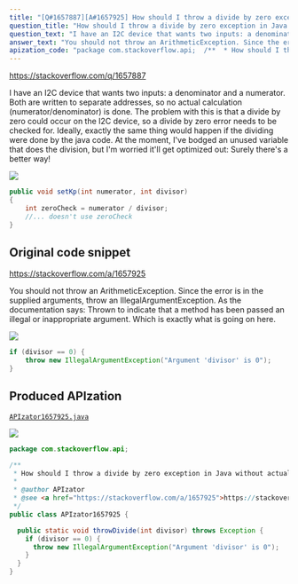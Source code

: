 ```yaml
---
title: "[Q#1657887][A#1657925] How should I throw a divide by zero exception in Java without actually dividing by zero?"
question_title: "How should I throw a divide by zero exception in Java without actually dividing by zero?"
question_text: "I have an I2C device that wants two inputs: a denominator and a numerator. Both are written to separate addresses, so no actual calculation (numerator/denominator) is done. The problem with this is that a divide by zero could occur on the I2C device, so a divide by zero error needs to be checked for. Ideally, exactly the same thing would happen if the dividing were done by the java code. At the moment, I've bodged an unused variable that does the division, but I'm worried it'll get optimized out: Surely there's a better way!"
answer_text: "You should not throw an ArithmeticException. Since the error is in the supplied arguments, throw an IllegalArgumentException. As the documentation says: Thrown to indicate that a method has been passed an illegal or inappropriate argument. Which is exactly what is going on here."
apization_code: "package com.stackoverflow.api;  /**  * How should I throw a divide by zero exception in Java without actually dividing by zero?  *  * @author APIzator  * @see <a href=\"https://stackoverflow.com/a/1657925\">https://stackoverflow.com/a/1657925</a>  */ public class APIzator1657925 {    public static void throwDivide(int divisor) throws Exception {     if (divisor == 0) {       throw new IllegalArgumentException(\"Argument 'divisor' is 0\");     }   } }"
---
```


https://stackoverflow.com/q/1657887

I have an I2C device that wants two inputs: a denominator and a numerator. Both are written to separate addresses, so no actual calculation (numerator/denominator) is done. The problem with this is that a divide by zero could occur on the I2C device, so a divide by zero error needs to be checked for. Ideally, exactly the same thing would happen if the dividing were done by the java code.
At the moment, I&#x27;ve bodged an unused variable that does the division, but I&#x27;m worried it&#x27;ll get optimized out:
Surely there&#x27;s a better way!


<div class="code-logo"><img src="/stackoverflow.png" /></div>

```java
public void setKp(int numerator, int divisor)
{
    int zeroCheck = numerator / divisor;
    //... doesn't use zeroCheck
}
```


## Original code snippet

https://stackoverflow.com/a/1657925

You should not throw an ArithmeticException. Since the error is in the supplied arguments, throw an IllegalArgumentException. As the documentation says:
Thrown to indicate that a method has been passed an illegal or inappropriate argument.
Which is exactly what is going on here.

<div class="code-logo"><img src="/stackoverflow.png" /></div>

```java
if (divisor == 0) {
    throw new IllegalArgumentException("Argument 'divisor' is 0");
}
```

## Produced APIzation

[`APIzator1657925.java`](https://github.com/pasqualesalza/apization/raw/main/data/search/APIzator1657925.java)

<div class="code-logo"><img src="/apizator.png" /></div>

```java
package com.stackoverflow.api;

/**
 * How should I throw a divide by zero exception in Java without actually dividing by zero?
 *
 * @author APIzator
 * @see <a href="https://stackoverflow.com/a/1657925">https://stackoverflow.com/a/1657925</a>
 */
public class APIzator1657925 {

  public static void throwDivide(int divisor) throws Exception {
    if (divisor == 0) {
      throw new IllegalArgumentException("Argument 'divisor' is 0");
    }
  }
}

```
